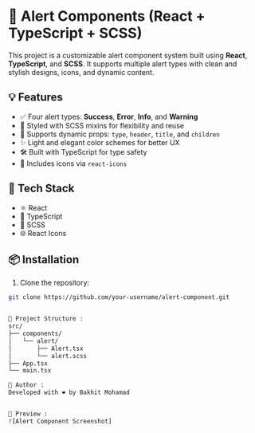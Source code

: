 # 🚨 Alert Components (React + TypeScript + SCSS)

This project is a customizable alert component system built using **React**, **TypeScript**, and **SCSS**. It supports multiple alert types with clean and stylish designs, icons, and dynamic content.

## 💡 Features

- ✅ Four alert types: **Success**, **Error**, **Info**, and **Warning**
- 🎨 Styled with SCSS mixins for flexibility and reuse
- 🧩 Supports dynamic props: `type`, `header`, `title`, and `children`
- ✨ Light and elegant color schemes for better UX
- 🛠 Built with TypeScript for type safety
- 💬 Includes icons via `react-icons`

## 🧱 Tech Stack

- ⚛️ React
- 🔷 TypeScript
- 🎨 SCSS
- 🌐 React Icons

## 📦 Installation

1. Clone the repository:

```bash
git clone https://github.com/your-username/alert-component.git


📁 Project Structure : 
src/
├── components/
│   └── alert/
│       ├── Alert.tsx
│       └── alert.scss
├── App.tsx
└── main.tsx

🙋 Author : 
Developed with ❤️ by Bakhit Mohamad


📸 Preview :
![Alert Component Screenshot] 
